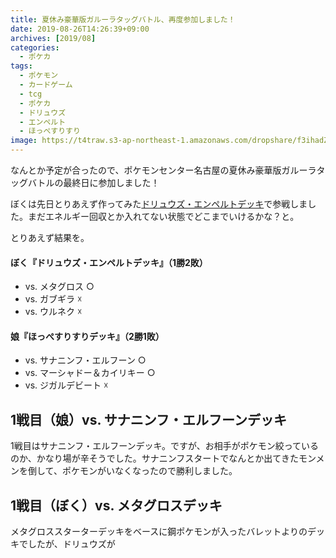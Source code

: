 ```yaml
---
title: 夏休み豪華版ガルーラタッグバトル、再度参加しました！
date: 2019-08-26T14:26:39+09:00
archives: [2019/08]
categories:
  - ポケカ
tags:
  - ポケモン
  - カードゲーム
  - tcg
  - ポケカ
  - ドリュウズ
  - エンペルト
  - ほっぺすりすり
image: https://t4traw.s3-ap-northeast-1.amazonaws.com/dropshare/f3ihadZW6MObRaUrSo3SRESm5ShfJhOE.jpg
---
```

なんとか予定が合ったので、ポケモンセンター名古屋の夏休み豪華版ガルーラタッグバトルの最終日に参加しました！

<!--more-->

ぼくは先日とりあえず作ってみた[ドリュウズ・エンペルトデッキ](/blog/2019/08/%E3%83%89%E3%83%AA%E3%83%A5%E3%82%A6%E3%82%BA%E3%82%A8%E3%83%B3%E3%83%9A%E3%83%AB%E3%83%88%E3%83%87%E3%83%83%E3%82%AD%E3%82%92%E3%81%A8%E3%82%8A%E3%81%82%E3%81%88%E3%81%9A%E4%BD%9C%E3%81%A3%E3%81%A6%E3%81%BF%E3%82%8B/)で参戦しました。まだエネルギー回収とか入れてない状態でどこまでいけるかな？と。

とりあえず結果を。

#### ぼく『ドリュウズ・エンペルトデッキ』（1勝2敗）

- vs. メタグロス ○
- vs. ガブギラ ☓
- vs. ウルネク ☓

#### 娘『ほっぺすりすりデッキ』（2勝1敗）

- vs. サナニンフ・エルフーン ○
- vs. マーシャドー＆カイリキー ○
- vs. ジガルデビート ☓

## 1戦目（娘）vs. サナニンフ・エルフーンデッキ

1戦目はサナニンフ・エルフーンデッキ。ですが、お相手がポケモン絞っているのか、かなり場が辛そうでした。サナニンフスタートでなんとか出てきたモンメンを倒して、ポケモンがいなくなったので勝利しました。

## 1戦目（ぼく）vs. メタグロスデッキ

メタグロススターターデッキをベースに鋼ポケモンが入ったバレットよりのデッキでしたが、ドリュウズが